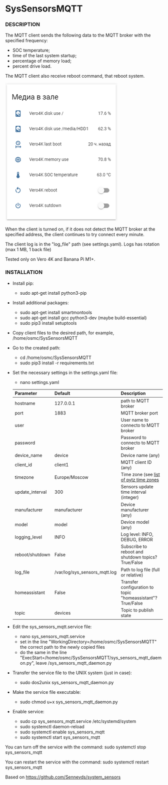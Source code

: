 <h1>SysSensorsMQTT</h1>
<h3>DESCRIPTION</h3>

The MQTT client sends the following data to the MQTT broker with the specified frequency:

* SOC temperature;
* time of the last system startup;
* percentage of memory load;
* percent drive load.

The MQTT client also receive reboot command, that reboot system. 

![lovelace card](images/image1.png)

When the client is turned on, if it does not detect the MQTT broker at the specified address,
the client continues to try connect every minute.

The client log is in the "log_file" path (see settings.yaml). Logs has rotation (max 1 MB, 1 back file)

Tested only on Vero 4K and Banana Pi M1+.

<h3>INSTALLATION</h3>

* Install pip:
  * sudo apt-get install python3-pip

* Install additional packages:
  * sudo apt-get install smartmontools 
  * sudo apt-get install gcc python3-dev (maybe build-essential)
  * sudo pip3 install setuptools

* Copy client files to the desired path, for example, /home/osmc/SysSensorsMQTT
* Go to the created path:
  * cd /home/osmc/SysSensorsMQTT
  * sudo pip3 install -r requirements.txt
* Set the necessary settings in the settings.yaml file:
  * nano settings.yaml
  
  Parameter | Default | Description
  --------- | ------- | -----------
  hostname | 127.0.0.1 | path to MQTT broker
  port | 1883 | MQTT broker port
  user | | User name to connecto to MQTT broker
  password | | Password to connecto to MQTT broker
  device_name | device | Device name (any)
  client_id | client1 | MQTT client ID (any)
  timezone | Europe/Moscow | Time zone (see [list of pytz time zones](https://gist.github.com/heyalexej/8bf688fd67d7199be4a1682b3eec7568)
  update_interval | 300 | Sensors update time interval (integer)
  manufacturer | manufacturer | Device manufacturer (any)
  model | model | Device model (any)
  logging_level | INFO | Log level: INFO, DEBUG, ERROR
  reboot/shutdown | False | Subscribe to reboot and shutdown topics? True/False
  log_file | /var/log/sys_sensors_mqtt.log | Path to log file (full or relative)
  homeassistant | False | Transfer configuration to topic "homeassistant"? True/False
  topic | devices | Topic to publish state
  
* Edit the sys_sensors_mqtt.service file:
  * nano sys_sensors_mqtt.service
  * set in the line "WorkingDirectory=/home/osmc/SysSensorsMQTT" the correct path to the newly copied files
  * do the same in the line "ExecStart=/home/osmc/SysSensorsMQTT/sys_sensors_mqtt_daemon.py", leave /sys_sensors_mqtt_daemon.py

* Transfer the service file to the UNIX system (just in case):
  * sudo dos2unix sys_sensors_mqtt_daemon.py

* Make the service file executable:
  * sudo chmod u+x sys_sensors_mqtt_daemon.py

* Enable service:
  * sudo cp sys_sensors_mqtt.service /etc/systemd/system
  * sudo systemctl daemon-reload
  * sudo systemctl enable sys_sensors_mqtt
  * sudo systemctl start sys_sensors_mqtt

You can turn off the service with the command: sudo systemctl stop sys_sensors_mqtt

You can restart the service with the command: sudo systemctl restart sys_sensors_mqtt

Based on https://github.com/Sennevds/system_sensors
